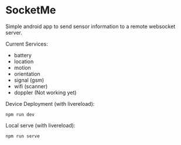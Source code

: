 # SocketMe

Simple android app to send sensor information to a remote websocket server.

Current Services:
 - battery
 - location
 - motion
 - orientation
 - signal (gsm)
 - wifi (scanner)
 - doppler (Not working yet)
 
Device Deployment (with livereload):
```
npm run dev
```

Local serve (with livereload):
```
npm run serve 
```

 